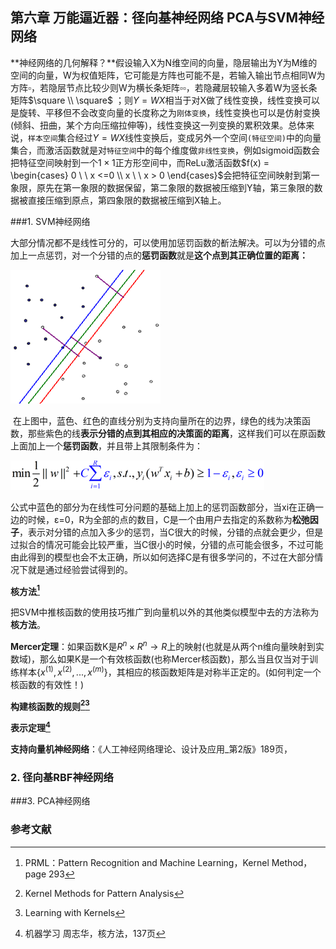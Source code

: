 ## 第六章 万能逼近器：径向基神经网络 PCA与SVM神经网络

**神经网络的几何解释？**假设输入X为N维空间的向量，隐层输出为Y为M维的空间的向量，W为权值矩阵，它可能是方阵也可能不是，若输入输出节点相同W为方阵$\square$，若隐层节点比较少则W为横长条矩阵$\square \square$，若隐藏层较输入多着W为竖长条矩阵$\square \\ \square$ ；则$Y=WX$相当于对X做了线性变换，线性变换可以是旋转、平移但不会改变向量的长度称之为`刚体变换`，线性变换也可以是仿射变换(倾斜、扭曲，某个方向压缩拉伸等)，线性变换这一列变换的累积效果。总体来说，`样本空间`集合经过$Y=WX$线性变换后，变成另外一个空间`(特征空间)`中的向量集合，而激活函数就是对`特征空间`中的每个维度做`非线性变换`，例如sigmoid函数会把特征空间映射到一个$1\times1$正方形空间中，而ReLu激活函数$f(x) = \begin{cases} 0  \ \ x <=0 \\ x \ \ x > 0 \end{cases}$会把特征空间映射到第一象限，原先在第一象限的数据保留，第二象限的数据被压缩到Y轴，第三象限的数据被直接压缩到原点，第四象限的数据被压缩到X轴上。 

###1. SVM神经网络

大部分情况都不是线性可分的，可以使用加惩罚函数的斱法解决。可以为分错的点加上一点惩罚，对一个分错的点的**惩罚函数**就是**这个点到其正确位置的距离：** 

![SVM神经网络](md_img/SVM神经网络.png)

 在上图中，蓝色、红色的直线分别为支持向量所在的边界，绿色的线为决策函数，那些紫色的线**表示分错的点到其相应的决策面的距离**，这样我们可以在原函数上面加上一个**惩罚函数**，并且带上其限制条件为：

![SVM公式](md_img/SVM公式.png)

公式中蓝色的部分为在线性可分问题的基础上加上的惩罚函数部分，当xi在正确一边的时候，ε=0，R为全部的点的数目，C是一个由用户去指定的系数称为**松弛因子**，表示对分错的点加入多少的惩罚，当C很大的时候，分错的点就会更少，但是过拟合的情况可能会比较严重，当C很小的时候，分错的点可能会很多，不过可能由此得到的模型也会不太正确，所以如何选择C是有很多学问的，不过在大部分情况下就是通过经验尝试得到的。 



**核方法[^4]**

把SVM中推核函数的使用技巧推广到向量机以外的其他类似模型中去的方法称为**核方法**。

**Mercer定理**：如果函数K是$R^n \times R^n \rightarrow R$上的映射(也就是从两个n维向量映射到实数域)，那么如果K是一个有效核函数(也称Mercer核函数)，那么当且仅当对于训练样本$\{x^{(1)},x^{(2)},...,x^{(m)} \}$，其相应的核函数矩阵是对称半正定的。(如何判定一个核函数的有效性！)



**构建核函数的规则[^2][^3]**

**表示定理[^5]**



**支持向量机神经网络**：《人工神经网络理论、设计及应用_第2版》189页，





### 2. 径向基RBF神经网络





###3. PCA神经网络



### 参考文献

[^1]: Geometrical and Statistical Properties of Systems of Linear Inequalities with Applications in Pattern Recognition
[^2]: Kernel Methods for Pattern Analysis
[^3]: Learning with Kernels
[^4]: PRML：Pattern Recognition and Machine Learning，Kernel Method，page 293
[^5]: 机器学习 周志华，核方法，137页